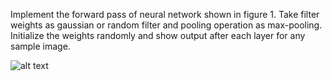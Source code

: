 Implement the forward pass of neural network shown in figure 1. Take filter weights as gaussian or random filter and
pooling operation as max-pooling. Initialize the weights randomly and show output after each layer for any sample image.

![alt text](https://cdn-images-1.medium.com/max/1000/1*1TI1aGBZ4dybR6__DI9dzA.png)
